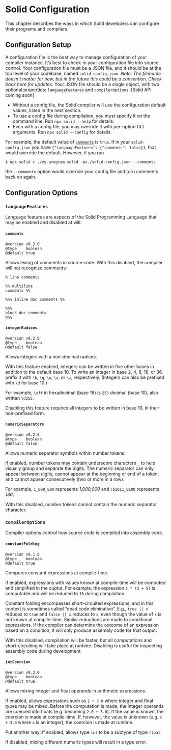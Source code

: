 # Solid Configuration
This chapter describes the ways in which Solid developers can configure their programs and compilers.



## Configuration Setup
A configuration file is the best way to manage configuration of your compiler instance.
It’s best to check-in your configuration file into source control.
Your configuration file must be a JSON file, and
it should be at the top level of your codebase, named `solid-config.json`.
*Note: The filename doesn’t matter for now, but in the future this could be a convention. Check back here for updates.*
Your JSON file should be a single object, with two optional properties: `languageFeatures` and `compilerOptions`.
[Solid API coming soon]

- Without a config file, the Solid compiler will use the configuration default values, listed in the next section.
- To use a config file during compilation, you must specify it on the command line. Run `npx solid --help` for details.
- Even with a config file, you may override it with per-option CLI arguments. Run `npx solid --config` for details.

For example, the default value of [`comments`](#comments) is `true`.
If in your `solid-config.json` you have `{"languageFeatures": {"comments": false}}`,
that would override the default. However, if you run
```shell
$ npx solid c ./my-program.solid -p=./solid-config.json --comments
```
the `--comments` option would override your config file and turn comments back on again.



## Configuration Options


### `languageFeatures`
Language features are aspects of the Solid Programming Language that may be enabled and disabled at will.

#### `comments`
```
@version v0.2.0
@type    boolean
@default true
```
Allows lexing of comments in source code.
With this disabled, the compiler will not recognize comments:
```
% line comments

%% multiline
comments %%

%%% inline doc comments %%

%%%
block doc comments
%%%
```

#### `integerRadices`
```
@version v0.2.0
@type    boolean
@default false
```
Allows integers with a non-decimal radices.

With this feature enabled, integers can be written in five other bases in addition to the default base 10.
To write an integer in base 2, 4, 8, 16, or 36, prefix it with `\b`, `\q`, `\o`, `\x`, or `\z`, respectively.
(Integers can also be prefixed with `\d` for base 10.)

For example, `\xff` in hexadecimal (base 16) is `255` decimal (base 10), also written `\d255`.

Disabling this feature requires all integers to be written in base 10, in their non-prefixed form.

#### `numericSeparators`
```
@version v0.2.0
@type    boolean
@default false
```
Allows numeric separator symbols within number tokens.

If enabled, number tokens may contain underscore characters `_` to help visually group and separate the digits.
The numeric separator can only appear between digits, cannot appear at the beginning or end of a token,
and cannot appear consecutively (two or more in a row).

For example, `1_000_000` represents *1,000,000* and `\b1011_0100` represents *180*.

With this disabled, number tokens cannot contain the numeric separator character.


### `compilerOptions`
Compiler options control how source code is compiled into assembly code.

#### `constantFolding`
```
@version v0.1.0
@type    boolean
@default true
```
Computes constant expressions at compile-time.

If enabled, expressions with values known at compile-time will be computed and simplified in the ouptut.
For example, the expression `2 * (3 + 5)` is computable and will be reduced to `16` during compilation.

Constant folding encompasses short-circuited expressions,
and in this context is sometimes called “dead code elimination”.
E.g., `true || x` reduces to `true` and `false || x` reduces to `x`,
even though the value of `x` is not known at compile-time.
Similar reductions are made to conditional expressions.
If the compiler can determine the outcome of an expression based on a condition,
it will only produce assembly code for that output.

With this disabled, compilation will be faster,
but all computations and short-circuiting will take place at runtime.
Disabling is useful for inspecting assembly code during development.

#### `intCoercion`
```
@version v0.2.0
@type    boolean
@default true
```
Allows mixing integer and float operands in arithmetic expressions.

If enabled, allows expressions such as `2 + 3.0` where integer and float types may be mixed.
Before the computation is made, the integer operands are coerced into floats (e.g. becoming `2.0 + 3.0`).
If the value is known, the coercion is made at compile-time. If, however, the value is unknown
(e.g. `x + 3.0` where `x` is an integer), the coercion is made at runtime.

Put another way: If enabled, allows type `int` to be a subtype of type `float`.

If disabled, mixing different numeric types will result in a type error.
